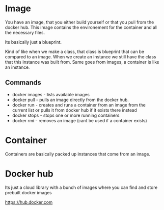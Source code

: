 # Image
You have an image, that you either build yourself or that you pull from the docker hub. This image contains the environement for the container and all the necessary files.

Its basically just a blueprint.

Kind of like when we make a class, that class is blueprint that can be compared to an image. When we create an instance we still have the class that this instance was built from. Same goes from images, a container is like an instance.

## Commands
- docker images - lists available images
- docker pull - pulls an image directly from the docker hub.
- docker run - creates and runs a container from an image from the current list or pulls it from docker hub if it exists there instead
- docker stops - stops one or more running containers
- docker rmi - removes an image (cant be used if a container exists)

# Container
Containers are basically packed up instances that come from an image.

# Docker hub
Its just a cloud library with a bunch of images where you can find and store prebuilt docker images

https://hub.docker.com
